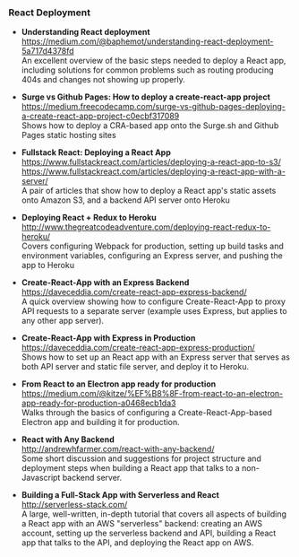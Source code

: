 ### React Deployment

- **Understanding React deployment**  
  https://medium.com/@baphemot/understanding-react-deployment-5a717d4378fd  
  An excellent overview of the basic steps needed to deploy a React app, including solutions for common problems such as routing producing 404s and changes not showing up properly.
  
- **Surge vs Github Pages: How to deploy a create-react-app project**  
  https://medium.freecodecamp.com/surge-vs-github-pages-deploying-a-create-react-app-project-c0ecbf317089  
  Shows how to deploy a CRA-based app onto the Surge.sh and Github Pages static hosting sites
  
- **Fullstack React: Deploying a React App**  
  https://www.fullstackreact.com/articles/deploying-a-react-app-to-s3/  
  https://www.fullstackreact.com/articles/deploying-a-react-app-with-a-server/  
  A pair of articles that show how to deploy a React app's static assets onto Amazon S3, and a backend API server onto Heroku
  
- **Deploying React + Redux to Heroku**  
  http://www.thegreatcodeadventure.com/deploying-react-redux-to-heroku/  
  Covers configuring Webpack for production, setting up build tasks and environment variables, configuring an Express server, and pushing the app to Heroku
  
- **Create-React-App with an Express Backend**  
  https://daveceddia.com/create-react-app-express-backend/  
  A quick overview showing how to configure Create-React-App to proxy API requests to a separate server (example uses Express, but applies to any other app server).
  
- **Create-React-App with Express in Production**  
  https://daveceddia.com/create-react-app-express-production/  
  Shows how to set up an React app with an Express server that serves as both API server and static file server, and deploy it to Heroku.
  
- **From React to an Electron app ready for production**  
  https://medium.com/@kitze/%EF%B8%8F-from-react-to-an-electron-app-ready-for-production-a0468ecb1da3  
  Walks through the basics of configuring a Create-React-App-based Electron app and building it for production.
  
- **React with Any Backend**  
  http://andrewhfarmer.com/react-with-any-backend/  
  Some short discussion and suggestions for project structure and deployment steps when building a React app that talks to a non-Javascript backend server.
  
- **Building a Full-Stack App with Serverless and React**  
  http://serverless-stack.com/  
  A large, well-written, in-depth tutorial that covers all aspects of building a React app with an AWS "serverless" backend: creating an AWS account, setting up the serverless backend and API, building a React app that talks to the API, and deploying the React app on AWS.
  